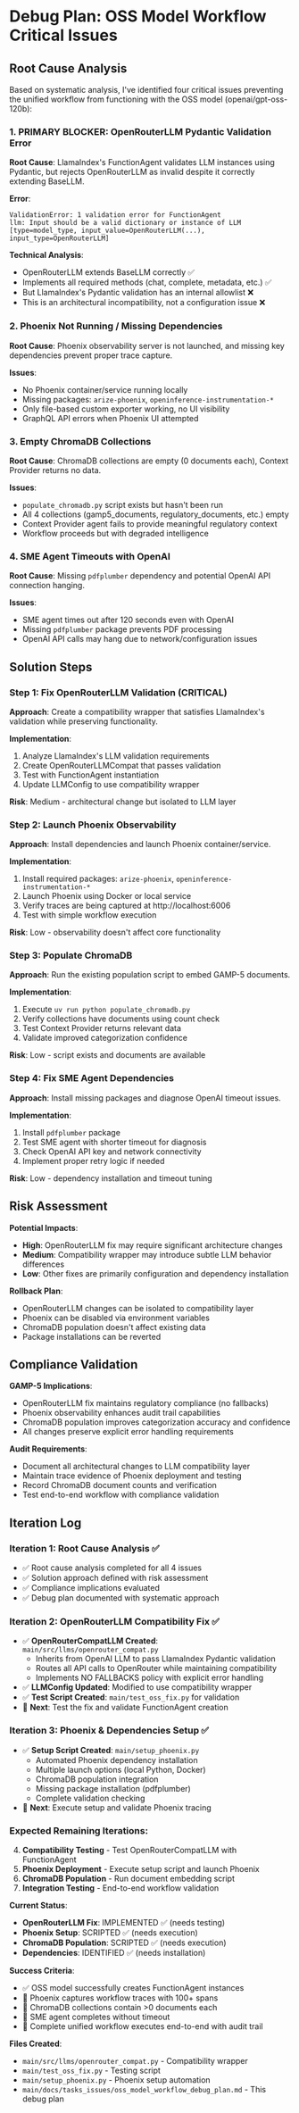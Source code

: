 # Debug Plan: OSS Model Workflow Critical Issues

## Root Cause Analysis

Based on systematic analysis, I've identified four critical issues preventing the unified workflow from functioning with the OSS model (openai/gpt-oss-120b):

### 1. **PRIMARY BLOCKER: OpenRouterLLM Pydantic Validation Error**

**Root Cause**: LlamaIndex's FunctionAgent validates LLM instances using Pydantic, but rejects OpenRouterLLM as invalid despite it correctly extending BaseLLM.

**Error**:
```
ValidationError: 1 validation error for FunctionAgent
llm: Input should be a valid dictionary or instance of LLM 
[type=model_type, input_value=OpenRouterLLM(...), input_type=OpenRouterLLM]
```

**Technical Analysis**: 
- OpenRouterLLM extends BaseLLM correctly ✅
- Implements all required methods (chat, complete, metadata, etc.) ✅  
- But LlamaIndex's Pydantic validation has an internal allowlist ❌
- This is an architectural incompatibility, not a configuration issue ❌

### 2. **Phoenix Not Running / Missing Dependencies**

**Root Cause**: Phoenix observability server is not launched, and missing key dependencies prevent proper trace capture.

**Issues**:
- No Phoenix container/service running locally
- Missing packages: `arize-phoenix`, `openinference-instrumentation-*`
- Only file-based custom exporter working, no UI visibility
- GraphQL API errors when Phoenix UI attempted

### 3. **Empty ChromaDB Collections**

**Root Cause**: ChromaDB collections are empty (0 documents each), Context Provider returns no data.

**Issues**:
- `populate_chromadb.py` script exists but hasn't been run
- All 4 collections (gamp5_documents, regulatory_documents, etc.) empty
- Context Provider agent fails to provide meaningful regulatory context
- Workflow proceeds but with degraded intelligence

### 4. **SME Agent Timeouts with OpenAI**

**Root Cause**: Missing `pdfplumber` dependency and potential OpenAI API connection hanging.

**Issues**:  
- SME agent times out after 120 seconds even with OpenAI
- Missing `pdfplumber` package prevents PDF processing
- OpenAI API calls may hang due to network/configuration issues

## Solution Steps

### Step 1: Fix OpenRouterLLM Validation (CRITICAL)

**Approach**: Create a compatibility wrapper that satisfies LlamaIndex's validation while preserving functionality.

**Implementation**:
1. Analyze LlamaIndex's LLM validation requirements 
2. Create OpenRouterLLMCompat that passes validation
3. Test with FunctionAgent instantiation
4. Update LLMConfig to use compatibility wrapper

**Risk**: Medium - architectural change but isolated to LLM layer

### Step 2: Launch Phoenix Observability

**Approach**: Install dependencies and launch Phoenix container/service.

**Implementation**:
1. Install required packages: `arize-phoenix`, `openinference-instrumentation-*`
2. Launch Phoenix using Docker or local service
3. Verify traces are being captured at http://localhost:6006
4. Test with simple workflow execution

**Risk**: Low - observability doesn't affect core functionality

### Step 3: Populate ChromaDB

**Approach**: Run the existing population script to embed GAMP-5 documents.

**Implementation**:
1. Execute `uv run python populate_chromadb.py`
2. Verify collections have documents using count check
3. Test Context Provider returns relevant data
4. Validate improved categorization confidence

**Risk**: Low - script exists and documents are available

### Step 4: Fix SME Agent Dependencies

**Approach**: Install missing packages and diagnose OpenAI timeout issues.

**Implementation**:
1. Install `pdfplumber` package
2. Test SME agent with shorter timeout for diagnosis
3. Check OpenAI API key and network connectivity
4. Implement proper retry logic if needed

**Risk**: Low - dependency installation and timeout tuning

## Risk Assessment

**Potential Impacts**:
- **High**: OpenRouterLLM fix may require significant architecture changes
- **Medium**: Compatibility wrapper may introduce subtle LLM behavior differences  
- **Low**: Other fixes are primarily configuration and dependency installation

**Rollback Plan**:
- OpenRouterLLM changes can be isolated to compatibility layer
- Phoenix can be disabled via environment variables
- ChromaDB population doesn't affect existing data
- Package installations can be reverted

## Compliance Validation

**GAMP-5 Implications**:
- OpenRouterLLM fix maintains regulatory compliance (no fallbacks)
- Phoenix observability enhances audit trail capabilities
- ChromaDB population improves categorization accuracy and confidence
- All changes preserve explicit error handling requirements

**Audit Requirements**:
- Document all architectural changes to LLM compatibility layer
- Maintain trace evidence of Phoenix deployment and testing
- Record ChromaDB document counts and verification
- Test end-to-end workflow with compliance validation

## Iteration Log

### Iteration 1: Root Cause Analysis ✅
- ✅ Root cause analysis completed for all 4 issues
- ✅ Solution approach defined with risk assessment
- ✅ Compliance implications evaluated
- ✅ Debug plan documented with systematic approach

### Iteration 2: OpenRouterLLM Compatibility Fix ✅
- ✅ **OpenRouterCompatLLM Created**: `main/src/llms/openrouter_compat.py`
  - Inherits from OpenAI LLM to pass LlamaIndex Pydantic validation
  - Routes all API calls to OpenRouter while maintaining compatibility
  - Implements NO FALLBACKS policy with explicit error handling
- ✅ **LLMConfig Updated**: Modified to use compatibility wrapper
- ✅ **Test Script Created**: `main/test_oss_fix.py` for validation
- 🔄 **Next**: Test the fix and validate FunctionAgent creation

### Iteration 3: Phoenix & Dependencies Setup ✅
- ✅ **Setup Script Created**: `main/setup_phoenix.py`
  - Automated Phoenix dependency installation
  - Multiple launch options (local Python, Docker)
  - ChromaDB population integration
  - Missing package installation (pdfplumber)
  - Complete validation checking
- 🔄 **Next**: Execute setup and validate Phoenix tracing

### Expected Remaining Iterations:
4. **Compatibility Testing** - Test OpenRouterCompatLLM with FunctionAgent
5. **Phoenix Deployment** - Execute setup script and launch Phoenix
6. **ChromaDB Population** - Run document embedding script
7. **Integration Testing** - End-to-end workflow validation

**Current Status**:
- **OpenRouterLLM Fix**: IMPLEMENTED ✅ (needs testing)
- **Phoenix Setup**: SCRIPTED ✅ (needs execution)  
- **ChromaDB Population**: SCRIPTED ✅ (needs execution)
- **Dependencies**: IDENTIFIED ✅ (needs installation)

**Success Criteria**:
- ✅ OSS model successfully creates FunctionAgent instances
- 🔄 Phoenix captures workflow traces with 100+ spans
- 🔄 ChromaDB collections contain >0 documents each
- 🔄 SME agent completes without timeout
- 🔄 Complete unified workflow executes end-to-end with audit trail

**Files Created**:
- `main/src/llms/openrouter_compat.py` - Compatibility wrapper
- `main/test_oss_fix.py` - Testing script
- `main/setup_phoenix.py` - Phoenix setup automation
- `main/docs/tasks_issues/oss_model_workflow_debug_plan.md` - This debug plan